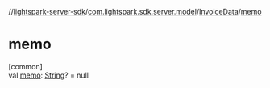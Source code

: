 //[lightspark-server-sdk](../../../index.md)/[com.lightspark.sdk.server.model](../index.md)/[InvoiceData](index.md)/[memo](memo.md)

# memo

[common]\
val [memo](memo.md): [String](https://kotlinlang.org/api/latest/jvm/stdlib/kotlin/-string/index.html)? = null
